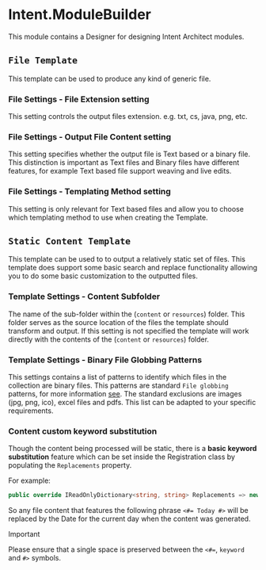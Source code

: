 ﻿# Intent.ModuleBuilder

This module contains a Designer for designing Intent Architect modules.

## `File Template`

This template can be used to produce any kind of generic file.

### File Settings - File Extension setting

This setting controls the output files extension. e.g. txt, cs, java, png, etc.

### File Settings - Output File Content setting

This setting specifies whether the output file is Text based or a binary file. This distinction is important as Text files and Binary files have different features, for example Text based file support weaving and live edits.

### File Settings - Templating Method setting

This setting is only relevant for Text based files and allow you to choose which templating method to use when creating the Template.

## `Static Content Template`

This template can be used to to output a relatively static set of files. This template does support some basic search and replace functionality allowing you to do some basic customization to the outputted files.

### Template Settings - Content Subfolder

The name of the sub-folder within the (`content` or `resources`) folder. This folder serves as the source location of the files the template should transform and output.
If this setting is not specified the template will work directly with the contents of the (`content` or `resources`) folder.

### Template Settings - Binary File Globbing Patterns

This settings contains a list of patterns to identify which files in the collection are binary files. This patterns are standard `File globbing` patterns, for more information [see](https://learn.microsoft.com/en-us/dotnet/core/extensions/file-globbing).
The standard exclusions are images (jpg, png, ico), excel files and pdfs. This list can be adapted to your specific requirements.

### Content custom keyword substitution

Though the content being processed will be static, there is a **basic keyword substitution** feature which can be set inside the Registration class by populating the `Replacements` property.

For example:

```cs
public override IReadOnlyDictionary<string, string> Replacements => new Dictionary<string, string> { {"Today", DateTime.Today.ToString("yyyy-MM-dd")} };
```

So any file content that features the following phrase `<#= Today #>` will be replaced by the Date for the current day when the content was generated.

> [!IMPORTANT]
> Please ensure that a single space is preserved between the `<#=`, `keyword` and `#>` symbols.
